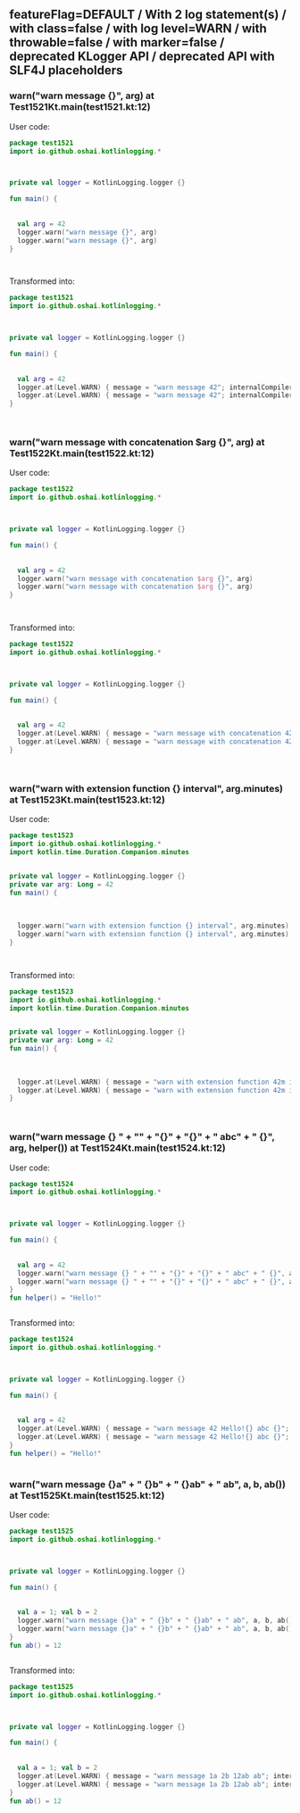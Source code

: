 ## featureFlag=DEFAULT / With 2 log statement(s) / with class=false / with log level=WARN / with throwable=false / with marker=false / deprecated KLogger API / deprecated API with SLF4J placeholders



###  warn("warn message {}", arg) at Test1521Kt.main(test1521.kt:12)

User code:
```kotlin
package test1521
import io.github.oshai.kotlinlogging.*



private val logger = KotlinLogging.logger {}

fun main() {
  
  
  val arg = 42
  logger.warn("warn message {}", arg)
  logger.warn("warn message {}", arg)
}




```
  
Transformed into:
```kotlin
package test1521
import io.github.oshai.kotlinlogging.*



private val logger = KotlinLogging.logger {}

fun main() {
  
  
  val arg = 42
  logger.at(Level.WARN) { message = "warn message 42"; internalCompilerData = KLoggingEventBuilder.InternalCompilerData(messageTemplate = "\"warn message {}\"", className = "test1521.Test1521Kt", methodName = "main", fileName = "test1521.kt", lineNumber = 12)
  logger.at(Level.WARN) { message = "warn message 42"; internalCompilerData = KLoggingEventBuilder.InternalCompilerData(messageTemplate = "\"warn message {}\"", className = "test1521.Test1521Kt", methodName = "main", fileName = "test1521.kt", lineNumber = 13)
}




```

###  warn("warn message with concatenation $arg {}", arg) at Test1522Kt.main(test1522.kt:12)

User code:
```kotlin
package test1522
import io.github.oshai.kotlinlogging.*



private val logger = KotlinLogging.logger {}

fun main() {
  
  
  val arg = 42
  logger.warn("warn message with concatenation $arg {}", arg)
  logger.warn("warn message with concatenation $arg {}", arg)
}




```
  
Transformed into:
```kotlin
package test1522
import io.github.oshai.kotlinlogging.*



private val logger = KotlinLogging.logger {}

fun main() {
  
  
  val arg = 42
  logger.at(Level.WARN) { message = "warn message with concatenation 42 42"; internalCompilerData = KLoggingEventBuilder.InternalCompilerData(messageTemplate = "\"warn message with concatenation $arg {}\"", className = "test1522.Test1522Kt", methodName = "main", fileName = "test1522.kt", lineNumber = 12)
  logger.at(Level.WARN) { message = "warn message with concatenation 42 42"; internalCompilerData = KLoggingEventBuilder.InternalCompilerData(messageTemplate = "\"warn message with concatenation $arg {}\"", className = "test1522.Test1522Kt", methodName = "main", fileName = "test1522.kt", lineNumber = 13)
}




```

###  warn("warn with extension function {} interval", arg.minutes) at Test1523Kt.main(test1523.kt:12)

User code:
```kotlin
package test1523
import io.github.oshai.kotlinlogging.*
import kotlin.time.Duration.Companion.minutes


private val logger = KotlinLogging.logger {}
private var arg: Long = 42
fun main() {
  
  
  
  logger.warn("warn with extension function {} interval", arg.minutes)
  logger.warn("warn with extension function {} interval", arg.minutes)
}




```
  
Transformed into:
```kotlin
package test1523
import io.github.oshai.kotlinlogging.*
import kotlin.time.Duration.Companion.minutes


private val logger = KotlinLogging.logger {}
private var arg: Long = 42
fun main() {
  
  
  
  logger.at(Level.WARN) { message = "warn with extension function 42m interval"; internalCompilerData = KLoggingEventBuilder.InternalCompilerData(messageTemplate = "\"warn with extension function {} interval\"", className = "test1523.Test1523Kt", methodName = "main", fileName = "test1523.kt", lineNumber = 12)
  logger.at(Level.WARN) { message = "warn with extension function 42m interval"; internalCompilerData = KLoggingEventBuilder.InternalCompilerData(messageTemplate = "\"warn with extension function {} interval\"", className = "test1523.Test1523Kt", methodName = "main", fileName = "test1523.kt", lineNumber = 13)
}




```

###  warn("warn message {} " + "" + "{}" + "{}" + " abc" + " {}", arg, helper()) at Test1524Kt.main(test1524.kt:12)

User code:
```kotlin
package test1524
import io.github.oshai.kotlinlogging.*



private val logger = KotlinLogging.logger {}

fun main() {
  
  
  val arg = 42
  logger.warn("warn message {} " + "" + "{}" + "{}" + " abc" + " {}", arg, helper())
  logger.warn("warn message {} " + "" + "{}" + "{}" + " abc" + " {}", arg, helper())
}
fun helper() = "Hello!"



```
  
Transformed into:
```kotlin
package test1524
import io.github.oshai.kotlinlogging.*



private val logger = KotlinLogging.logger {}

fun main() {
  
  
  val arg = 42
  logger.at(Level.WARN) { message = "warn message 42 Hello!{} abc {}"; internalCompilerData = KLoggingEventBuilder.InternalCompilerData(messageTemplate = "\"warn message {} \" + \"\" + \"{}\" + \"{}\" + \" abc\" + \" {}\"", className = "test1524.Test1524Kt", methodName = "main", fileName = "test1524.kt", lineNumber = 12)
  logger.at(Level.WARN) { message = "warn message 42 Hello!{} abc {}"; internalCompilerData = KLoggingEventBuilder.InternalCompilerData(messageTemplate = "\"warn message {} \" + \"\" + \"{}\" + \"{}\" + \" abc\" + \" {}\"", className = "test1524.Test1524Kt", methodName = "main", fileName = "test1524.kt", lineNumber = 13)
}
fun helper() = "Hello!"



```

###  warn("warn message {}a" + " {}b" + " {}ab" + " ab", a, b, ab()) at Test1525Kt.main(test1525.kt:12)

User code:
```kotlin
package test1525
import io.github.oshai.kotlinlogging.*



private val logger = KotlinLogging.logger {}

fun main() {
  
  
  val a = 1; val b = 2
  logger.warn("warn message {}a" + " {}b" + " {}ab" + " ab", a, b, ab())
  logger.warn("warn message {}a" + " {}b" + " {}ab" + " ab", a, b, ab())
}
fun ab() = 12



```
  
Transformed into:
```kotlin
package test1525
import io.github.oshai.kotlinlogging.*



private val logger = KotlinLogging.logger {}

fun main() {
  
  
  val a = 1; val b = 2
  logger.at(Level.WARN) { message = "warn message 1a 2b 12ab ab"; internalCompilerData = KLoggingEventBuilder.InternalCompilerData(messageTemplate = "\"warn message {}a\" + \" {}b\" + \" {}ab\" + \" ab\"", className = "test1525.Test1525Kt", methodName = "main", fileName = "test1525.kt", lineNumber = 12)
  logger.at(Level.WARN) { message = "warn message 1a 2b 12ab ab"; internalCompilerData = KLoggingEventBuilder.InternalCompilerData(messageTemplate = "\"warn message {}a\" + \" {}b\" + \" {}ab\" + \" ab\"", className = "test1525.Test1525Kt", methodName = "main", fileName = "test1525.kt", lineNumber = 13)
}
fun ab() = 12



```
